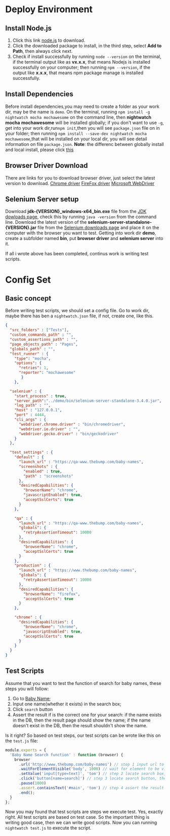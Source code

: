 # Deploy Environment
## Install Node.js
1. Click this link [node.js](https://nodejs.org/dist/v8.9.4/node-v8.9.4-x64.msi) to download.
3. Click the downloaded package to install, in the third step, select **Add to Path**, then always click next.
4. Check if install successfully by running ```node --version``` on the terminal, if the terminal output like as **vx.x.x**, 
that means Nodejs is installed successfully on your computer; then running ```npm --version```, if the output like **x.x.x**, 
that means npm package manage is installed successfully.

## Install Dependencies
Before install dependencies,you may need to create a folder as your work dir, may be the name is `demo`.
On the terminal, running ```npm install -g nightwatch mocha mochawesome``` on the command line, then **nightwatch** **mocha** **mochawesome** will be installed globally;
if you don't want to use ```-g```, get into your work dir,run```npm init```,then you will see `package.json` file on in your folder; then running ```npm install --save-dev nightwatch mocha mochawesome```,that will be installed on your local dir, you will see detail information on file `package.json`. 
**Note**: the differenc between globally install and local install, please click [this](http://www.cnblogs.com/PeunZhang/p/5629329.html)


## Browser Driver Download
There are links for you to download browser driver, just select the latest version to download.
[Chrome driver](https://chromedriver.storage.googleapis.com/index.html)
[FireFox driver](https://github.com/mozilla/geckodriver/releases)
[Microsoft WebDriver](https://developer.microsoft.com/en-us/microsoft-edge/tools/webdriver/)

## Selenium Server setup
Download **jdk-{VERSION}_windows-x64_bin.exe** file from the [JDK dowloads page](http://www.oracle.com/technetwork/java/javase/downloads/jdk9-downloads-3848520.html),
check this by running ```java -version``` from the command line.
Download the latest version of the **selenium-server-standalone-{VERSION}.jar** file from the [Selenium downloads page](http://selenium-release.storage.googleapis.com/index.html)
and place it on the computer with the browser you want to test. 
Getting into work dir **demo**, create a subfolder named **bin**, put **browser driver** and **selenium server** into it.

If all i wrote above has been completed, continus work is writing test scripts.

# Config Set
## Basic concept
Before writing test scripts, we should set a config file. Go to work dir, maybe there has ben a `nightwatch.json` file, if not, create one, like this.
```json
{
  "src_folders" : ["Tests"],
  "custom_commands_path" : "",
  "custom_assertions_path" : "", 
  "page_objects_path" : "Pages",
  "globals_path" : "",
  "test_runner" : {
    "type": "mocha",
    "options": {
      "retries": 1,
      "reporter": "mochawesome"
       }
    },

  "selenium" : {
    "start_process" : true,
    "server_path":"../demo/bin/selenium-server-standalone-3.4.0.jar",
    "log_path" : "",
    "host" : "127.0.0.1",
    "port" : 4444,
    "cli_args" : {
      "webdriver.chrome.driver" : "bin/chromedriver",
      "webdriver.ie.driver" : "",
      "webdriver.gecko.driver" : "bin/geckodriver"
    }
  },

  "test_settings" : {
    "default" : {
      "launch_url" : "https://qa-www.thebump.com/baby-names",
      "screenshots" : {
        "enabled" : true,
        "path" : "screenshots"
      },
      "desiredCapabilities": {
        "browserName": "chrome",
        "javascriptEnabled": true,
        "acceptSslCerts": true
      }
    },

    "qa" : {
      "launch_url" : "https://qa-www.thebump.com/baby-names",
      "globals": {
        "retryAssertionTimeout": 10000
      },
      "desiredCapabilities": {
        "browserName": "chrome",
        "acceptSslCerts": true
      }
    },
    "production" : {
      "launch_url" : "https://www.thebump.com/baby-names",
      "globals": {
        "retryAssertionTimeout": 10000
      },
      "desiredCapabilities": {
        "browserName": "firefox",
        "acceptSslCerts": true
      }
    },

    "chrome" : {
      "desiredCapabilities": {
        "browserName": "chrome",
        "javascriptEnabled": true,
        "acceptSslCerts": true
      }
    }
  }
}
```

## Test Scripts
Assume that you want to test the function of search for baby names, these steps you will follow:
1. Go to [Baby Name](https://www.thebump.com/baby-names);
2. Input one name(whether it exists) in the search box;
3. Click `search` button
4. Assert the result if is the correct one for your search: if the name exists in the DB, then the result page should show the name; 
if the name doesn't exist in the DB, then the result shouldn't show the name.

Is it right? So based on test steps, our test scripts can be wrote like this on the ```test.js``` file:
```js
module.exports = {
  'Baby Name Search function' : function (browser) {
    browser
      .url('http://www.thebump.com/baby-names') // step 1 input url to go to baby names homepage
      .waitForElementVisible('body', 1000) // wait for element to be visible
      .setValue('input[type=text]', 'tom') // step 2 locate search box, then input name
      .click('button[name=search]') // step 3 locate search button, then click
      .pause(1000)
      .assert.containsText('#main', 'tom') // step 4 assert the result if is the correct one for the search
      .end();
  }
};
```
Now you may found that test scripts are steps we execute test. Yes, exactly right. All test scripts are based on test case. So the important thing is writing good case,
then we can write good scripts.
Now you can running `nightwatch test.js` to execute the script.



